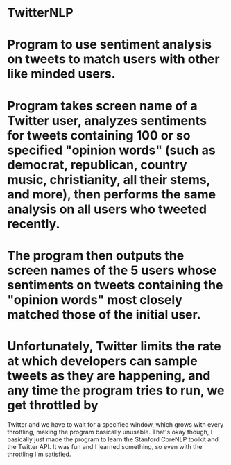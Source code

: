 # TwitterNLP
# Program to use sentiment analysis on tweets to match users with other like minded users.
# Program takes screen name of a Twitter user, analyzes sentiments for tweets containing 100 or so specified "opinion words" (such as democrat, republican, country music, christianity, all their stems, and more), then performs the same analysis on all users who tweeted recently. 
# The program then outputs the screen names of the 5 users whose sentiments on tweets containing the "opinion words" most closely matched those of the initial user. 
# 
# Unfortunately, Twitter limits the rate at which developers can sample tweets as they are happening, and any time the program tries to run, we get throttled by 
Twitter and we have to wait for a specified window, which grows with every throttling, making the program basically unusable. That's okay though, I basically just 
made the program to learn the Stanford CoreNLP toolkit and the Twitter API. It was fun and I learned something, so even with the throttling I'm satisfied. 
